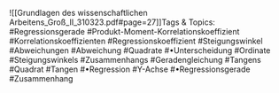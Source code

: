 
![[Grundlagen des wissenschaftlichen Arbeitens_Groß_II_310323.pdf#page=27]]Tags & Topics:
   #Regressionsgerade
   #Produkt-Moment-Korrelationskoeffizient
   #Korrelationskoeffizienten
   #Regressionskoeffizient
   #Steigungswinkel
   #Abweichungen
   #Abweichung
   #Quadrate
   #•Unterscheidung
   #Ordinate
   #Steigungswinkels
   #Zusammenhangs
   #Geradengleichung
   #Tangens
   #Quadrat
   #Tangen
   #•Regression
   #Y-Achse
   #•Regressionsgerade
   #Zusammenhang